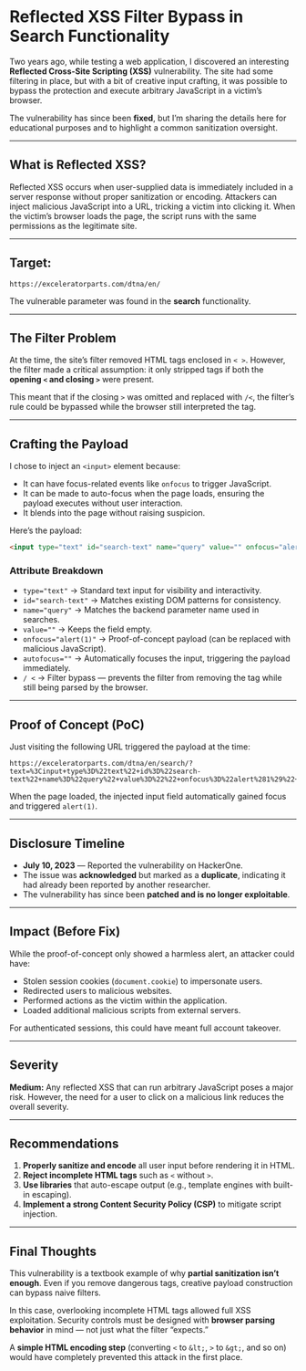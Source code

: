 
# Reflected XSS Filter Bypass in Search Functionality

Two years ago, while testing a web application, I discovered an interesting **Reflected Cross-Site Scripting (XSS)** vulnerability.
The site had some filtering in place, but with a bit of creative input crafting, it was possible to bypass the protection and execute arbitrary JavaScript in a victim’s browser.

The vulnerability has since been **fixed**, but I’m sharing the details here for educational purposes and to highlight a common sanitization oversight.

---

## What is Reflected XSS?

Reflected XSS occurs when user-supplied data is immediately included in a server response without proper sanitization or encoding.
Attackers can inject malicious JavaScript into a URL, tricking a victim into clicking it.
When the victim’s browser loads the page, the script runs with the same permissions as the legitimate site.

---

## Target:

`https://exceleratorparts.com/dtna/en/`

The vulnerable parameter was found in the **search** functionality.

---

## The Filter Problem

At the time, the site’s filter removed HTML tags enclosed in `< >`.
However, the filter made a critical assumption: it only stripped tags if both the **opening `<` and closing `>`** were present.

This meant that if the closing `>` was omitted and replaced with `/<`, the filter’s rule could be bypassed while the browser still interpreted the tag.

---

## Crafting the Payload

I chose to inject an `<input>` element because:

* It can have focus-related events like `onfocus` to trigger JavaScript.
* It can be made to auto-focus when the page loads, ensuring the payload executes without user interaction.
* It blends into the page without raising suspicion.

Here’s the payload:

```html
<input type="text" id="search-text" name="query" value="" onfocus="alert(1)" autofocus="" /<
```

### Attribute Breakdown

* `type="text"` → Standard text input for visibility and interactivity.
* `id="search-text"` → Matches existing DOM patterns for consistency.
* `name="query"` → Matches the backend parameter name used in searches.
* `value=""` → Keeps the field empty.
* `onfocus="alert(1)"` → Proof-of-concept payload (can be replaced with malicious JavaScript).
* `autofocus=""` → Automatically focuses the input, triggering the payload immediately.
* `/ <` → Filter bypass — prevents the filter from removing the tag while still being parsed by the browser.

---

## Proof of Concept (PoC)

Just visiting the following URL triggered the payload at the time:

```
https://exceleratorparts.com/dtna/en/search/?text=%3Cinput+type%3D%22text%22+id%3D%22search-text%22+name%3D%22query%22+value%3D%22%22+onfocus%3D%22alert%281%29%22+autofocus%3D%22%22+%2F%3C
```

When the page loaded, the injected input field automatically gained focus and triggered `alert(1)`.

---

## Disclosure Timeline

* **July 10, 2023** — Reported the vulnerability on HackerOne.
* The issue was **acknowledged** but marked as a **duplicate**, indicating it had already been reported by another researcher.
* The vulnerability has since been **patched and is no longer exploitable**.

---

## Impact (Before Fix)

While the proof-of-concept only showed a harmless alert, an attacker could have:

* Stolen session cookies (`document.cookie`) to impersonate users.
* Redirected users to malicious websites.
* Performed actions as the victim within the application.
* Loaded additional malicious scripts from external servers.

For authenticated sessions, this could have meant full account takeover.

---

## Severity

**Medium:** Any reflected XSS that can run arbitrary JavaScript poses a major risk. However, the need for a user to click on a malicious link reduces the overall severity.

---

## Recommendations

1. **Properly sanitize and encode** all user input before rendering it in HTML.
2. **Reject incomplete HTML tags** such as `<` without `>`.
3. **Use libraries** that auto-escape output (e.g., template engines with built-in escaping).
4. **Implement a strong Content Security Policy (CSP)** to mitigate script injection.

---

## Final Thoughts

This vulnerability is a textbook example of why **partial sanitization isn’t enough**.
Even if you remove dangerous tags, creative payload construction can bypass naive filters.

In this case, overlooking incomplete HTML tags allowed full XSS exploitation.
Security controls must be designed with **browser parsing behavior** in mind — not just what the filter “expects.”

A **simple HTML encoding step** (converting `<` to `&lt;`, `>` to `&gt;`, and so on) would have completely prevented this attack in the first place.
